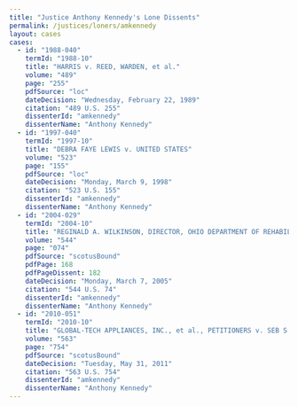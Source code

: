 ```yaml
---
title: "Justice Anthony Kennedy's Lone Dissents"
permalink: /justices/loners/amkennedy
layout: cases
cases:
  - id: "1988-040"
    termId: "1988-10"
    title: "HARRIS v. REED, WARDEN, et al."
    volume: "489"
    page: "255"
    pdfSource: "loc"
    dateDecision: "Wednesday, February 22, 1989"
    citation: "489 U.S. 255"
    dissenterId: "amkennedy"
    dissenterName: "Anthony Kennedy"
  - id: "1997-040"
    termId: "1997-10"
    title: "DEBRA FAYE LEWIS v. UNITED STATES"
    volume: "523"
    page: "155"
    pdfSource: "loc"
    dateDecision: "Monday, March 9, 1998"
    citation: "523 U.S. 155"
    dissenterId: "amkennedy"
    dissenterName: "Anthony Kennedy"
  - id: "2004-029"
    termId: "2004-10"
    title: "REGINALD A. WILKINSON, DIRECTOR, OHIO DEPARTMENT OF REHABILITATION AND CORRECTION, et al. v. WILLIAM DWIGHT DOTSON, et al."
    volume: "544"
    page: "074"
    pdfSource: "scotusBound"
    pdfPage: 168
    pdfPageDissent: 182
    dateDecision: "Monday, March 7, 2005"
    citation: "544 U.S. 74"
    dissenterId: "amkennedy"
    dissenterName: "Anthony Kennedy"
  - id: "2010-051"
    termId: "2010-10"
    title: "GLOBAL-TECH APPLIANCES, INC., et al., PETITIONERS v. SEB S.A."
    volume: "563"
    page: "754"
    pdfSource: "scotusBound"
    dateDecision: "Tuesday, May 31, 2011"
    citation: "563 U.S. 754"
    dissenterId: "amkennedy"
    dissenterName: "Anthony Kennedy"
---
```

